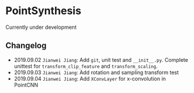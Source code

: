 # PointSynthesis

Currently under development

## Changelog

- 2019.09.02 `Jianwei Jiang`: Add `git`, unit test and `__init__.py`. Complete unittest for `transform_clip_feature` and `transform_scaling`.
- 2019.09.03 `Jianwei Jiang`: Add rotation and sampling transform test
- 2019.09.04 `Jianwei Jiang`: Add `XConvLayer` for x-convolution in PointCNN